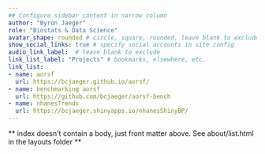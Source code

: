 ```yaml
---
## Configure sidebar content in narrow column
author: "Byron Jaeger"
role: "Biostats & Data Science"
avatar_shape: rounded # circle, square, rounded, leave blank to exclude
show_social_links: true # specify social accounts in site config
audio_link_label:  # leave blank to exclude
link_list_label: "Projects" # bookmarks, elsewhere, etc.
link_list:
- name: aorsf 
  url: https://bcjaeger.github.io/aorsf/
- name: benchmarking aorsf
  url: https://github.com/bcjaeger/aorsf-bench
- name: nhanesTrends
  url: https://bcjaeger.shinyapps.io/nhanesShinyBP/
---
```


** index doesn't contain a body, just front matter above.
See about/list.html in the layouts folder **
